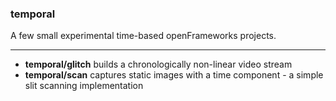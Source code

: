 ### temporal

A few small experimental time-based openFrameworks projects.

---

+ __temporal/glitch__ builds a chronologically non-linear video stream
+ __temporal/scan__ captures static images with a time component - a simple slit scanning implementation